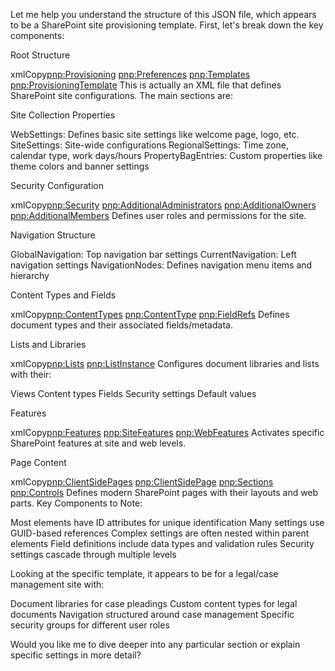 Let me help you understand the structure of this JSON file, which appears to be a SharePoint site provisioning template.
First, let's break down the key components:

Root Structure

xmlCopy<pnp:Provisioning>
  <pnp:Preferences>
  <pnp:Templates>
    <pnp:ProvisioningTemplate>
This is actually an XML file that defines SharePoint site configurations. The main sections are:

Site Collection Properties


WebSettings: Defines basic site settings like welcome page, logo, etc.
SiteSettings: Site-wide configurations
RegionalSettings: Time zone, calendar type, work days/hours
PropertyBagEntries: Custom properties like theme colors and banner settings


Security Configuration

xmlCopy<pnp:Security>
  <pnp:AdditionalAdministrators>
  <pnp:AdditionalOwners>
  <pnp:AdditionalMembers>
Defines user roles and permissions for the site.

Navigation Structure


GlobalNavigation: Top navigation bar settings
CurrentNavigation: Left navigation settings
NavigationNodes: Defines navigation menu items and hierarchy


Content Types and Fields

xmlCopy<pnp:ContentTypes>
  <pnp:ContentType>
    <pnp:FieldRefs>
Defines document types and their associated fields/metadata.

Lists and Libraries

xmlCopy<pnp:Lists>
  <pnp:ListInstance>
Configures document libraries and lists with their:

Views
Content types
Fields
Security settings
Default values


Features

xmlCopy<pnp:Features>
  <pnp:SiteFeatures>
  <pnp:WebFeatures>
Activates specific SharePoint features at site and web levels.

Page Content

xmlCopy<pnp:ClientSidePages>
  <pnp:ClientSidePage>
    <pnp:Sections>
      <pnp:Controls>
Defines modern SharePoint pages with their layouts and web parts.
Key Components to Note:

Most elements have ID attributes for unique identification
Many settings use GUID-based references
Complex settings are often nested within parent elements
Field definitions include data types and validation rules
Security settings cascade through multiple levels

Looking at the specific template, it appears to be for a legal/case management site with:

Document libraries for case pleadings
Custom content types for legal documents
Navigation structured around case management
Specific security groups for different user roles

Would you like me to dive deeper into any particular section or explain specific settings in more detail?
